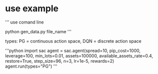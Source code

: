 # use example

'''
use comand line

python gen_data.py file_name
'''

types: PG = continuous action space, DQN = discrete action space

'''python
import sac
agent = sac.agent(spread=10, pip_cost=1000, leverage=100, min_lots=0.01, assets=100000, available_assets_rate=0.4,
                 restore=True, step_size=96, n=3, lr=1e-5, rewards=2)
agent.run(types="PG")
'''
